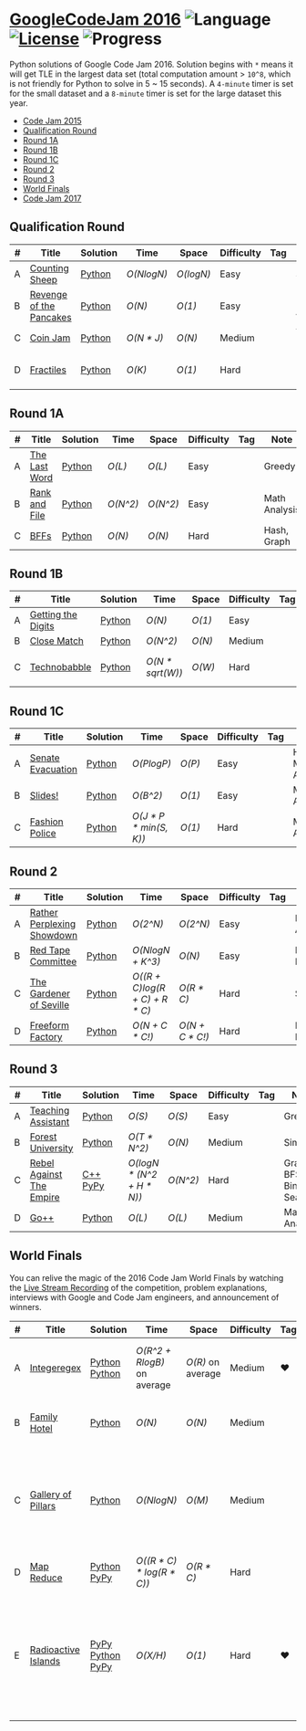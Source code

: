 # [GoogleCodeJam 2016](https://codingcompetitions.withgoogle.com/codejam/archive/2016) ![Language](https://img.shields.io/badge/language-Python-orange.svg) [![License](https://img.shields.io/badge/license-MIT-blue.svg)](./LICENSE.md) ![Progress](https://img.shields.io/badge/progress-26%20%2F%2026-ff69b4.svg)

Python solutions of Google Code Jam 2016. Solution begins with `*` means it will get TLE in the largest data set (total computation amount > `10^8`, which is not friendly for Python to solve in 5 ~ 15 seconds). A `4-minute` timer is set for the small dataset and a `8-minute` timer is set for the large dataset this year.

* [Code Jam 2015](https://github.com/kamyu104/GoogleCodeJam-2015)
* [Qualification Round](https://github.com/kamyu104/GoogleCodeJam-2016#qualification-round)
* [Round 1A](https://github.com/kamyu104/GoogleCodeJam-2016#round-1a)
* [Round 1B](https://github.com/kamyu104/GoogleCodeJam-2016#round-1b)
* [Round 1C](https://github.com/kamyu104/GoogleCodeJam-2016#round-1c)
* [Round 2](https://github.com/kamyu104/GoogleCodeJam-2016#round-2)
* [Round 3](https://github.com/kamyu104/GoogleCodeJam-2016#round-3)
* [World Finals](https://github.com/kamyu104/GoogleCodeJam-2016#world-finals)
* [Code Jam 2017](https://github.com/kamyu104/GoogleCodeJam-2017)

## Qualification Round
| # | Title | Solution | Time | Space | Difficulty | Tag | Note |
|---| ----- | -------- | ---- | ----- | ---------- | --- | ---- |
|A| [Counting Sheep](https://code.google.com/codejam/contest/6254486/dashboard#s=p0)| [Python](./Qualification%20Round/counting-sheep.py)| _O(NlogN)_ | _O(logN)_ | Easy | | Simulate |
|B| [Revenge of the Pancakes](https://code.google.com/codejam/contest/6254486/dashboard#s=p1)| [Python](./Qualification%20Round/revenge-of-the-pancakes.py)| _O(N)_ | _O(1)_ | Easy | | Math Analysis |
|C| [Coin Jam](https://code.google.com/codejam/contest/6254486/dashboard#s=p2)| [Python](./Qualification%20Round/coin-jam.py)| _O(N * J)_ | _O(N)_ | Medium | | Tricky Math |
|D| [Fractiles](https://code.google.com/codejam/contest/6254486/dashboard#s=p3)| [Python](./Qualification%20Round/fractiles.py)| _O(K)_ | _O(1)_ | Hard | | Logic, Math Induction |

## Round 1A
| # | Title | Solution | Time | Space | Difficulty | Tag | Note |
|---| ----- | -------- | ---- | ----- | ---------- | --- | ---- |
|A| [The Last Word](https://code.google.com/codejam/contest/4304486/dashboard#s=p0)| [Python](./Round%201A/the-last-word.py)| _O(L)_ | _O(L)_ | Easy | | Greedy |
|B| [Rank and File](https://code.google.com/codejam/contest/4304486/dashboard#s=p1)| [Python](./Round%201A/rank-and-file.py)| _O(N^2)_ | _O(N^2)_ | Easy | | Math Analysis |
|C| [BFFs](https://code.google.com/codejam/contest/4304486/dashboard#s=p2)| [Python](./Round%201A/bffs.py)| _O(N)_ | _O(N)_ | Hard | | Hash, Graph |

## Round 1B
| # | Title | Solution | Time | Space | Difficulty | Tag | Note |
|---| ----- | -------- | ---- | ----- | ---------- | --- | ---- |
|A| [Getting the Digits](https://code.google.com/codejam/contest/11254486/dashboard#s=p0)| [Python](./Round%201B/getting-the-digits.py)| _O(N)_ | _O(1)_ | Easy | | Greedy |
|B| [Close Match](https://code.google.com/codejam/contest/11254486/dashboard#s=p1)| [Python](./Round%201B/close-match.py)| _O(N^2)_ | _O(N)_ | Medium | | Greedy |
|C| [Technobabble](https://code.google.com/codejam/contest/11254486/dashboard#s=p2)| [Python](./Round%201B/technobabble.py)| _O(N * sqrt(W))_ | _O(W)_ | Hard | | Graph, Bipartite Matching |

## Round 1C
| # | Title | Solution | Time | Space | Difficulty | Tag | Note |
|---| ----- | -------- | ---- | ----- | ---------- | --- | ---- |
|A| [Senate Evacuation](https://code.google.com/codejam/contest/4314486/dashboard#s=p0)| [Python](./Round%201C/senate-evacuation.py)| _O(PlogP)_ | _O(P)_ | Easy | | Heap, Math Analysis |
|B| [Slides!](https://code.google.com/codejam/contest/4314486/dashboard#s=p1)| [Python](./Round%201C/slides.py)| _O(B^2)_ | _O(1)_ | Easy | | Math Analysis |
|C| [Fashion Police](https://code.google.com/codejam/contest/4314486/dashboard#s=p2)| [Python](./Round%201C/fashion-police.py)| _O(J * P * min(S, K))_ | _O(1)_ | Hard | | Math Analysis |

## Round 2
| # | Title | Solution | Time | Space | Difficulty | Tag | Note |
|---| ----- | -------- | ---- | ----- | ---------- | --- | ---- |
|A| [Rather Perplexing Showdown](https://code.google.com/codejam/contest/10224486/dashboard#s=p0)| [Python](./Round%202/rather-perplexing-showdown.py)| _O(2^N)_ | _O(2^N)_ | Easy | | Math Analysis |
|B| [Red Tape Committee](https://code.google.com/codejam/contest/10224486/dashboard#s=p1)| [Python](./Round%202/red-tape-committee.py)| _O(NlogN + K^3)_ | _O(N)_ | Easy | | DP, Probability |
|C| [The Gardener of Seville](https://code.google.com/codejam/contest/10224486/dashboard#s=p2)| [Python](./Round%202/the-gardener-of-seville.py)| _O((R + C)log(R + C) + R * C)_ | _O(R * C)_ | Hard | | Simulate |
|D| [Freeform Factory](https://code.google.com/codejam/contest/10224486/dashboard#s=p3)| [Python](./Round%202/freeform-factory.py)| _O(N + C * C!)_ | _O(N + C * C!)_ | Hard | | Memoization, DFS |

## Round 3
| # | Title | Solution | Time | Space | Difficulty | Tag | Note |
|---| ----- | -------- | ---- | ----- | ---------- | --- | ---- |
|A| [Teaching Assistant](https://code.google.com/codejam/contest/3224486/dashboard#s=p0)| [Python](./Round%203/teaching-assistant.py)| _O(S)_ | _O(S)_ | Easy | | Greedy |
|B| [Forest University](https://code.google.com/codejam/contest/3224486/dashboard#s=p1)| [Python](./Round%203/forest-university.py)| _O(T * N^2)_ | _O(N)_ | Medium | | Simulate |
|C| [Rebel Against The Empire](https://code.google.com/codejam/contest/3224486/dashboard#s=p2)| [C++](./Round%203/rebel-against-the-empire.cpp) [PyPy](./Round%203/rebel-against-the-empire.py) | _O(logN * (N^2 + H * N))_ | _O(N^2)_ | Hard | | Graph, BFS, Binary Search |
|D| [Go++](https://code.google.com/codejam/contest/3224486/dashboard#s=p3)| [Python](./Round%203/go++.py)| _O(L)_ | _O(L)_ | Medium | | Math Analysis |

## World Finals
You can relive the magic of the 2016 Code Jam World Finals by watching the [Live Stream Recording](https://www.youtube.com/watch?v=4diQ6JXY4cI) of the competition, problem explanations, interviews with Google and Code Jam engineers, and announcement of winners.

| # | Title | Solution | Time | Space | Difficulty | Tag | Note |
|---| ----- | -------- | ---- | ----- | ---------- | --- | ---- |
|A| [Integeregex](https://code.google.com/codejam/contest/7234486/dashboard#s=p0)| [Python](./World%20Finals/integeregex.py) [Python](./World%20Finals/integeregex2.py) | _O(R^2 + RlogB)_  on average | _O(R)_ on average | Medium | ❤️ | Automata, NFA, Thompson's Construction, DP |
|B| [Family Hotel](https://code.google.com/codejam/contest/7234486/dashboard#s=p1)| [Python](./World%20Finals/family-hotel.py) | _O(N)_ | _O(N)_ | Medium | | DP, Probability, Euler's Theorem |
|C| [Gallery of Pillars](https://code.google.com/codejam/contest/7234486/dashboard#s=p2)| [Python](./World%20Finals/gallery-of-pillars.py) | _O(NlogN)_ | _O(M)_ | Medium | | Inclusion-Exclusion Principle, Möbius Function, Sieve Of Eratosthenes, Math Analysis |
|D| [Map Reduce](https://code.google.com/codejam/contest/7234486/dashboard#s=p3)| [Python](./World%20Finals/map-reduce.py) [PyPy](./World%20Finals/map-reduce2.py) | _O((R * C) * log(R * C))_ | _O(R * C)_ | Hard | | BFS, Binary Search |
|E| [Radioactive Islands](https://code.google.com/codejam/contest/7234486/dashboard#s=p4)| [PyPy](./World%20Finals/radioactive-islands.py) [Python](./World%20Finals/radioactive-islands2.py) [PyPy](./World%20Finals/radioactive-islands3.py) | _O(X/H)_ | _O(1)_ | Hard | ❤️ | DP, Integral, Calculus of Variations, Euler-Lagrange Equation, Runge-Kutta Method, Binary Search, Hill-Climbing |
